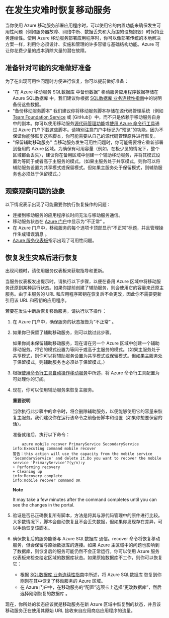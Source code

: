 <properties linkid="mobile-services-recovery-disaster" urlDisplayName="Recover your mobile service in the event of a disaster" pageTitle="Recover your mobile service in the event of a disaster - Azure Mobile Services" metaKeywords="" description="Learn how to recover your mobile service in the event of a disaster." metaCanonical="" services="" documentationCenter="Mobile" title="Recover your mobile service in the event of a disaster" authors="yavorg" solutions="" manager="" editor="" />

# 在发生灾难时恢复移动服务

当你使用 Azure 移动服务部署应用程序时，可以使用它的内置功能来确保发生可用性问题（例如服务器故障、网络中断、数据丢失和大范围的设施损毁）时保持业务连续性。使用 Azure 移动服务部署应用程序时，你可以像部署传统的本地解决方案一样，利用你必须设计、实施和管理的许多容错与基础结构功能。Azure 可让你花费少量的成本消除大量的潜在故障。

<a name="prepare"></a>
## 准备针对可能的灾难做好准备

为了在出现可用性问题时方便进行恢复，你可以提前做好准备：

-   "在 Azure 移动服务 SQL数据库 中备份数据"
    移动服务应用程序数据存储在 Azure SQL数据库 中。我们建议你根据 [SQL数据库 业务连续性指南][]中的说明备份这些数据。
-   "备份移动服务脚本"
    我们建议你将移动服务脚本存储在源代码管理系统（例如 [Team Foundation Service][] 或 [GitHub]）中，而不只是依赖于移动服务自身中的副本。你可以使用移动服务[源代码管理功能][]或[使用 Azure 命令行工具][]通过 Azure 门户下载这些脚本。请特别注意门户中标记为“预览”的功能，因为不保证你能够恢复这些脚本，你可能需要从自己的源代码管理原件进行恢复。
-   "保留辅助移动服务"
    当移动服务发生可用性问题时，你可能需要将它重新部署到备用的 Azure 区域。为确保有可用容量（例如，在极少见的情况下，整个区域都会丢失），建议你在备用区域中创建一个辅助移动服务，并将其模式设置为等同于或者高于主服务的模式。（如果主服务处于共享模式，则你可以将辅助服务设置为共享模式或保留模式。但如果主服务处于保留模式，则辅助服务也必须处于保留模式。）

<a name="watch"></a>
## 观察观察问题的迹象

以下情况表示出现了可能需要你执行恢复操作的问题：

-   连接到移动服务的应用程序长时间无法与移动服务通信。
-   移动服务状态在 [Azure 门户][]中显示为“不正常” 。
-   在 Azure 门户中，移动服务的每个选项卡顶部显示“不正常”标题，并且管理操作生成错误消息 。
-   [Azure 服务仪表板][]指示出现了可用性问题。

<a name="recover"></a>
## 恢复发生灾难后进行恢复

出现问题时，请使用服务仪表板来获取指导和更新。

当服务仪表板发出提示时，请执行以下步骤，以便在备用 Azure 区域中将移动服务还原到某种运行状态。如果你提前创建了辅助服务，则会使用它的容量来还原主服务。由于主服务的 URL 和应用程序密钥在恢复后不会更改，因此你不需要更新引用该 URL 和密钥的应用程序。

若要在发生中断后恢复移动服务，请执行以下操作：

1.  在 Azure 门户中，确保服务的状态报告为“不正常” 。

2.  如果你已保留了辅助移动服务，则可以跳过此步骤。

	如果你尚未保留辅助移动服务，现在请在另一个 Azure 区域中创建一个辅助移动服务。将它的模式设置为等同于或高于主服务的模式。（如果主服务处于共享模式，则你可以将辅助服务设置为共享模式或保留模式。但如果主服务处于保留模式，则辅助服务也必须处于保留模式。）

1.  根据[使用命令行工具自动操作移动服务][使用 Azure 命令行工具]中所述，将 Azure 命令行工具配置为可处理你的订阅。

2.  现在，你可以使用辅助服务来恢复主服务。

    <div class="dev-callout"><b>重要说明</b>

    <p>当你执行此步骤中的命令时，将会删除辅助服务，以便能够使用它的容量来恢复主服务。我们建议你在运行该命令之前备份脚本和设置（如果你想要保留的话）。</p>
	</div>

	准备就绪后，执行以下命令：

	        azure mobile recover PrimaryService SecondaryService
	    info:Executing command mobile recover
	    警告：this action will use the capacity from the mobile service 'SecondaryService' and delete it.Do you want to recover the mobile service 'PrimaryService'?(y/n):y
	    + Performing recovery
	    + Cleaning up
	    info:Recovery complete
	    info:mobile recover command OK

	<div class="dev-callout"><b>Note</b>
	<p>It may take a few minutes after the command completes until you can see the changes in the portal.</p>
	</div>

1.  验证是否已正确恢复所有脚本，方法是将其与源代码管理中的原件进行比较。大多数情况下，脚本会自动恢复且不会丢失数据，但如果你发现存在差异，可以手动恢复该脚本。

2.  确保恢复后的服务能够与 Azure SQL数据库 通信。recover 命令将恢复移动服务，但会保留与原始数据库的连接。如果 Azure 主区域中的问题也影响到了数据库，则恢复后的服务可能仍然不会正常运行。你可以使用 Azure 服务仪表板来检查给定区域的数据库状态。如果原始数据库不工作，则你可以恢复它：

    -   根据 [SQL数据库 业务连续性指南][]中所述，将 Azure SQL数据库 恢复到你刚刚在其中恢复了移动服务的 Azure 区域。
    -   在 Azure 门户中，在移动服务的“配置”选项卡上选择“更改数据库”，然后选择刚刚恢复的数据库 。

现在，你所处的状态应该就是移动服务在新 Azure 区域中恢复到的状态，并且该移动服务正在使用其原始 URL 接收来自应用商店应用程序的流量。

  [SQL数据库 业务连续性指南]: http://msdn.microsoft.com/zh-cn/library/windowsazure/hh852669.aspx
  [Team Foundation Service]: http://tfs.visualstudio.com/
  [源代码管理功能]: http://www.windowsazure.com/zh-cn/develop/mobile/tutorials/store-scripts-in-source-control/
  [使用 Azure 命令行工具]: http://www.windowsazure.com/zh-cn/develop/mobile/tutorials/command-line-administration/
  [Azure 门户]: http://manage.windowsazure.cn/
  [Azure 服务仪表板]: http://www.windowsazure.com/zh-cn/support/service-dashboard/
